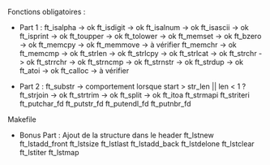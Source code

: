 Fonctions obligatoires :

  - Part 1 :
ft_isalpha  -> ok
ft_isdigit  -> ok
ft_isalnum  -> ok
ft_isascii  -> ok
ft_isprint  -> ok
ft_toupper  -> ok
ft_tolower  -> ok
ft_memset   -> ok
ft_bzero    -> ok
ft_memcpy   -> ok
ft_memmove  -> à vérifier
ft_memchr   -> ok
ft_memcmp   -> ok
ft_strlen   -> ok
ft_strlcpy  -> ok
ft_strlcat  -> ok
ft_strchr   -> ok
ft_strrchr  -> ok
ft_strncmp  -> ok
ft_strnstr  -> ok
ft_strdup   -> ok
ft_atoi     -> ok
ft_calloc   -> à vérifier

  - Part 2 :
ft_substr   -> comportement lorsque start > str_len || len < 1 ?
ft_strjoin  -> ok
ft_strtrim  -> ok
ft_split    -> ok
ft_itoa
ft_strmapi
ft_striteri
ft_putchar_fd
ft_putstr_fd
ft_putendl_fd
ft_putnbr_fd

Makefile

  - Bonus Part :
Ajout de la structure dans le header
ft_lstnew
ft_lstadd_front
ft_lstsize
ft_lstlast
ft_lstadd_back
ft_lstdelone
ft_lstclear
ft_lstiter
ft_lstmap
